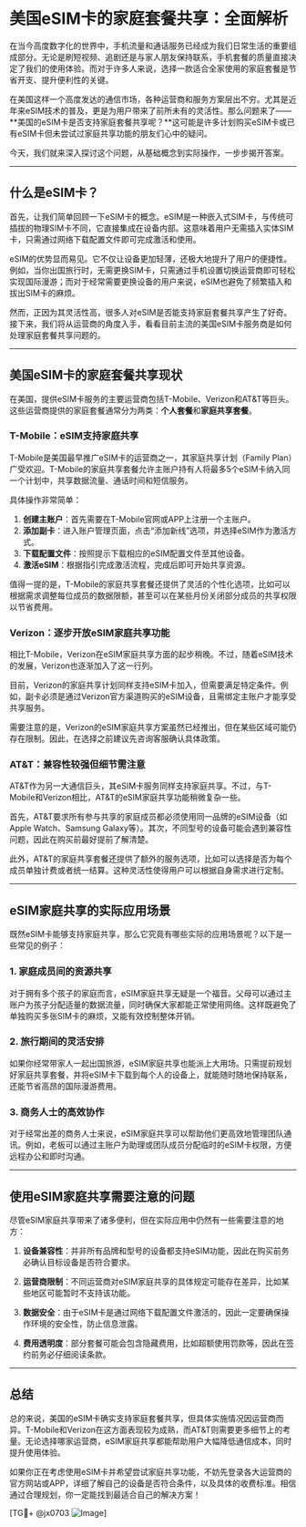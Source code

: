 # 美国eSIM卡的家庭套餐共享：全面解析

在当今高度数字化的世界中，手机流量和通话服务已经成为我们日常生活的重要组成部分。无论是刷短视频、追剧还是与家人朋友保持联系，手机套餐的质量直接决定了我们的使用体验。而对于许多人来说，选择一款适合全家使用的家庭套餐是节省开支、提升便利性的关键。

在美国这样一个高度发达的通信市场，各种运营商和服务方案层出不穷。尤其是近年来eSIM技术的普及，更是为用户带来了前所未有的灵活性。那么问题来了——**美国的eSIM卡是否支持家庭套餐共享呢？**这可能是许多计划购买eSIM卡或已有eSIM卡但未尝试过家庭共享功能的朋友们心中的疑问。

今天，我们就来深入探讨这个问题，从基础概念到实际操作，一步步揭开答案。

---

## 什么是eSIM卡？

首先，让我们简单回顾一下eSIM卡的概念。eSIM是一种嵌入式SIM卡，与传统可插拔的物理SIM卡不同，它直接集成在设备内部。这意味着用户无需插入实体SIM卡，只需通过网络下载配置文件即可完成激活和使用。

eSIM的优势显而易见。它不仅让设备更加轻薄，还极大地提升了用户的便捷性。例如，当你出国旅行时，无需更换SIM卡，只需通过手机设置切换运营商即可轻松实现国际漫游；而对于经常需要更换设备的用户来说，eSIM也避免了频繁插入和拔出SIM卡的麻烦。

然而，正因为其灵活性高，很多人对eSIM是否能支持家庭套餐共享产生了好奇。接下来，我们将从运营商的角度入手，看看目前主流的美国eSIM卡服务商是如何处理家庭套餐共享问题的。

---

## 美国eSIM卡的家庭套餐共享现状

在美国，提供eSIM卡服务的主要运营商包括T-Mobile、Verizon和AT&T等巨头。这些运营商提供的家庭套餐通常分为两类：**个人套餐**和**家庭共享套餐**。

### T-Mobile：eSIM支持家庭共享

T-Mobile是美国最早推广eSIM卡的运营商之一，其家庭共享计划（Family Plan）广受欢迎。T-Mobile的家庭共享套餐允许主账户持有人将最多5个eSIM卡纳入同一个计划中，共享数据流量、通话时间和短信服务。

具体操作非常简单：

1. **创建主账户**：首先需要在T-Mobile官网或APP上注册一个主账户。
2. **添加副卡**：进入账户管理页面，点击“添加新线”选项，并选择eSIM作为激活方式。
3. **下载配置文件**：按照提示下载相应的eSIM配置文件至其他设备。
4. **激活eSIM**：根据指引完成激活流程，完成后即可开始共享资源。

值得一提的是，T-Mobile的家庭共享套餐还提供了灵活的个性化选项，比如可以根据需求调整每位成员的数据限额，甚至可以在某些月份关闭部分成员的共享权限以节省费用。

### Verizon：逐步开放eSIM家庭共享功能

相比T-Mobile，Verizon在eSIM家庭共享方面的起步稍晚。不过，随着eSIM技术的发展，Verizon也逐渐加入了这一行列。

目前，Verizon的家庭共享计划同样支持eSIM卡加入，但需要满足特定条件。例如，副卡必须是通过Verizon官方渠道购买的eSIM设备，且需绑定主账户才能享受共享服务。

需要注意的是，Verizon的eSIM家庭共享方案虽然已经推出，但在某些区域可能仍存在限制。因此，在选择之前建议先咨询客服确认具体政策。

### AT&T：兼容性较强但细节需注意

AT&T作为另一大通信巨头，其eSIM卡服务同样支持家庭共享。不过，与T-Mobile和Verizon相比，AT&T的eSIM家庭共享功能稍微复杂一些。

首先，AT&T要求所有参与共享的家庭成员都必须使用同一品牌的eSIM设备（如Apple Watch、Samsung Galaxy等）。其次，不同型号的设备可能会遇到兼容性问题，因此在购买前最好提前了解清楚。

此外，AT&T的家庭共享套餐还提供了额外的服务选项，比如可以选择是否为每个成员单独计费或者统一结算。这种灵活性使得用户可以根据自身需求进行定制。

---

## eSIM家庭共享的实际应用场景

既然eSIM卡能够支持家庭共享，那么它究竟有哪些实际的应用场景呢？以下是一些常见的例子：

### 1. 家庭成员间的资源共享

对于拥有多个孩子的家庭而言，eSIM家庭共享无疑是一个福音。父母可以通过主账户为孩子分配适量的数据流量，同时确保大家都能正常使用网络。这样既避免了单独购买多张SIM卡的麻烦，又能有效控制整体开销。

### 2. 旅行期间的灵活安排

如果你经常带家人一起出国旅游，eSIM家庭共享也能派上大用场。只需提前规划好家庭共享套餐，并将eSIM卡下载到每个人的设备上，就能随时随地保持联系，还能节省高昂的国际漫游费用。

### 3. 商务人士的高效协作

对于经常出差的商务人士来说，eSIM家庭共享可以帮助他们更高效地管理团队通讯。例如，老板可以通过主账户为助理或团队成员分配临时的eSIM卡权限，方便远程办公和即时沟通。

---

## 使用eSIM家庭共享需要注意的问题

尽管eSIM家庭共享带来了诸多便利，但在实际应用中仍然有一些需要注意的地方：

1. **设备兼容性**：并非所有品牌和型号的设备都支持eSIM功能，因此在购买前务必确认目标设备是否符合要求。
   
2. **运营商限制**：不同运营商对eSIM家庭共享的具体规定可能存在差异，比如某些地区可能暂时不支持该功能。

3. **数据安全**：由于eSIM卡是通过网络下载配置文件激活的，因此一定要确保操作环境的安全性，防止信息泄露。

4. **费用透明度**：部分套餐可能会包含隐藏费用，比如超额使用罚款等，因此在签约前务必仔细阅读条款。

---

## 总结

总的来说，美国的eSIM卡确实支持家庭套餐共享，但具体实施情况因运营商而异。T-Mobile和Verizon在这方面表现较为成熟，而AT&T则需要更多细节上的考量。无论选择哪家运营商，eSIM家庭共享都能帮助用户大幅降低通信成本，同时提升使用体验。

如果你正在考虑使用eSIM卡并希望尝试家庭共享功能，不妨先登录各大运营商的官方网站或APP，详细了解自己的设备是否符合条件，以及具体的收费标准。相信通过合理规划，你一定能找到最适合自己的解决方案！

[TG💪+ @jx0703 ![Image](https://github.com/user-attachments/assets/dbca1d08-cadb-493c-b0ec-ad6f7a83f270)]
